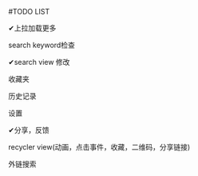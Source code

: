 #TODO LIST

✔上拉加载更多

search keyword检查

✔search view 修改

收藏夹

历史记录

设置

✔分享，反馈

recycler view(动画，点击事件，收藏，二维码，分享链接)

外链搜索